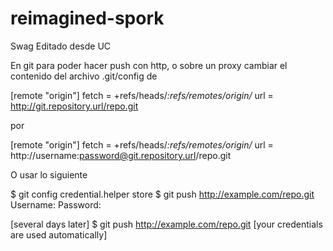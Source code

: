 # reimagined-spork
Swag Editado desde UC

En git para poder hacer push con http, o sobre un proxy
cambiar el contenido del archivo .git/config de

[remote "origin"]
fetch = +refs/heads/*:refs/remotes/origin/*
url = http://git.repository.url/repo.git

por

[remote "origin"]
fetch = +refs/heads/*:refs/remotes/origin/*
url = http://username:password@git.repository.url/repo.git

O usar lo siguiente 

$ git config credential.helper store
$ git push http://example.com/repo.git
Username: <type your username>
Password: <type your password>

[several days later]
$ git push http://example.com/repo.git
[your credentials are used automatically]
